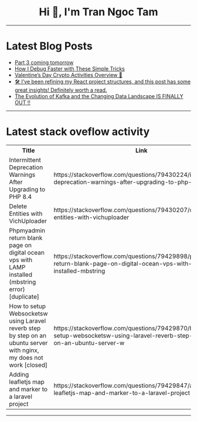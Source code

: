 <h1 align="center">Hi 👋, I'm Tran Ngoc Tam</h1>

---

# Latest Blog Posts 
<!-- BLOG-POST-LIST:START -->
- [Part 3 coming tomorrow](https://dev.to/mince/part-3-coming-tomorrow-2d9m)
- [How I Debug Faster with These Simple Tricks](https://dev.to/rowsanali/how-i-debug-faster-with-these-simple-tricks-l2h)
- [Valentine’s Day Crypto Activities Overview 🎁](https://dev.to/theodor_coin_4/valentines-day-crypto-activities-overview-4ibh)
- [🛠️ I’ve been refining my React project structures, and this post has some great insights! Definitely worth a read.](https://dev.to/kelvincode1234/ive-been-refining-my-react-project-structures-and-this-post-has-some-great-insights-428b)
- [The Evolution of Kafka and the Changing Data Landscape IS FINALLY OUT !!](https://dev.to/lorebrada00/the-evolution-of-kafka-and-the-changing-data-landscape-is-finally-out--296d)
<!-- BLOG-POST-LIST:END -->

---

# Latest stack oveflow activity
<table>
  <tr><th>Title</th><th>Link</th></tr>
  <!-- STACKOVERFLOW:START --><tr><td>Intermittent Deprecation Warnings After Upgrading to PHP 8.4</td><td>https://stackoverflow.com/questions/79430224/intermittent-deprecation-warnings-after-upgrading-to-php-8-4</td></tr><tr><td>Delete Entities with VichUploader</td><td>https://stackoverflow.com/questions/79430207/delete-entities-with-vichuploader</td></tr><tr><td>Phpmyadmin return blank page on digital ocean vps with LAMP installed &lpar;mbstring error&rpar; [duplicate]</td><td>https://stackoverflow.com/questions/79429898/phpmyadmin-return-blank-page-on-digital-ocean-vps-with-lamp-installed-mbstring</td></tr><tr><td>How to setup Websocketsw using Laravel reverb step by step on an ubuntu server with nginx, my does not work [closed]</td><td>https://stackoverflow.com/questions/79429870/how-to-setup-websocketsw-using-laravel-reverb-step-by-step-on-an-ubuntu-server-w</td></tr><tr><td>Adding leafletjs map and marker to a laravel project</td><td>https://stackoverflow.com/questions/79429847/adding-leafletjs-map-and-marker-to-a-laravel-project</td></tr><!-- STACKOVERFLOW:END -->
</table>

---


